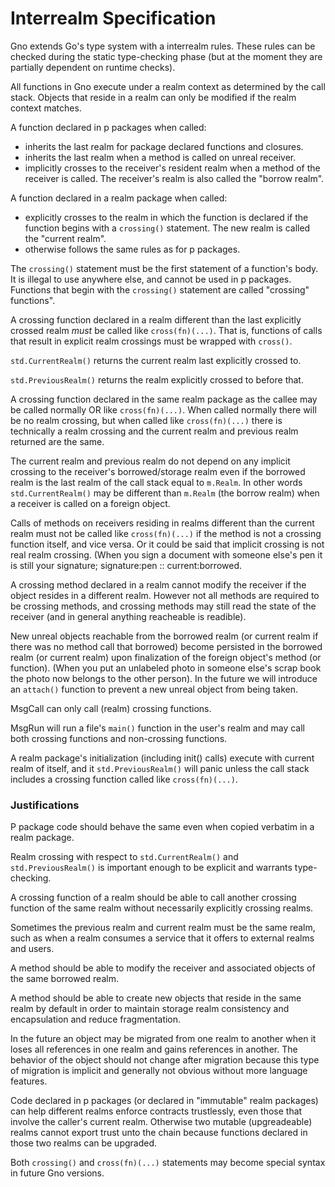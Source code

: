 # Interrealm Specification

Gno extends Go's type system with a interrealm rules.  These rules can be
checked during the static type-checking phase (but at the moment they are
partially dependent on runtime checks).

All functions in Gno execute under a realm context as determined by the call
stack. Objects that reside in a realm can only be modified if the realm context
matches.

A function declared in p packages when called: 

 * inherits the last realm for package declared functions and closures.
 * inherits the last realm when a method is called on unreal receiver.
 * implicitly crosses to the receiver's resident realm when a method of the
   receiver is called. The receiver's realm is also called the "borrow realm".

A function declared in a realm package when called:

 * explicitly crosses to the realm in which the function is declared if the
   function begins with a `crossing()` statement. The new realm is called the
   "current realm".
 * otherwise follows the same rules as for p packages.

The `crossing()` statement must be the first statement of a function's body.
It is illegal to use anywhere else, and cannot be used in p packages. Functions
that begin with the `crossing()` statement are called "crossing" functions".

A crossing function declared in a realm different than the last explicitly
crossed realm *must* be called like `cross(fn)(...)`. That is, functions of
calls that result in explicit realm crossings must be wrapped with `cross()`.

`std.CurrentRealm()` returns the current realm last explicitly crossed to.

`std.PreviousRealm()` returns the realm explicitly crossed to before that.

A crossing function declared in the same realm package as the callee may be
called normally OR like `cross(fn)(...)`. When called normally there will be no
realm crossing, but when called like `cross(fn)(...)` there is technically a
realm crossing and the current realm and previous realm returned are the same.

The current realm and previous realm do not depend on any implicit crossing to
the receiver's borrowed/storage realm even if the borrowed realm is the last
realm of the call stack equal to `m.Realm`. In other words `std.CurrentRealm()`
may be different than `m.Realm` (the borrow realm) when a receiver is called on
a foreign object.

Calls of methods on receivers residing in realms different than the current
realm must not be called like `cross(fn)(...)` if the method is not a
crossing function itself, and vice versa. Or it could be said that implicit
crossing is not real realm crossing. (When you sign a document with someone
else's pen it is still your signature; signature:pen :: current:borrowed.

A crossing method declared in a realm cannot modify the receiver if the object
resides in a different realm. However not all methods are required to be
crossing methods, and crossing methods may still read the state of the
receiver (and in general anything reacheable is readible).

New unreal objects reachable from the borrowed realm (or current realm if there
was no method call that borrowed) become persisted in the borrowed realm (or
current realm) upon finalization of the foreign object's method (or function).
(When you put an unlabeled photo in someone else's scrap book the photo now
belongs to the other person). In the future we will introduce an `attach()`
function to prevent a new unreal object from being taken.

MsgCall can only call (realm) crossing functions.

MsgRun will run a file's `main()` function in the user's realm and may call 
both crossing functions and non-crossing functions.

A realm package's initialization (including init() calls) execute with current
realm of itself, and it `std.PreviousRealm()` will panic unless the call stack
includes a crossing function called like `cross(fn)(...)`.

### Justifications

P package code should behave the same even when copied verbatim in a realm
package.

Realm crossing with respect to `std.CurrentRealm()` and `std.PreviousRealm()`
is important enough to be explicit and warrants type-checking.

A crossing function of a realm should be able to call another crossing function
of the same realm without necessarily explicitly crossing realms.

Sometimes the previous realm and current realm must be the same realm, such as
when a realm consumes a service that it offers to external realms and users.

A method should be able to modify the receiver and associated objects of the
same borrowed realm.

A method should be able to create new objects that reside in the same realm by
default in order to maintain storage realm consistency and encapsulation and
reduce fragmentation.

In the future an object may be migrated from one realm to another when it loses
all references in one realm and gains references in another. The behavior of
the object should not change after migration because this type of migration is
implicit and generally not obvious without more language features.

Code declared in p packages (or declared in "immutable" realm packages) can
help different realms enforce contracts trustlessly, even those that involve
the caller's current realm. Otherwise two mutable (upgreadeable) realms cannot
export trust unto the chain because functions declared in those two realms can
be upgraded.

Both `crossing()` and `cross(fn)(...)` statements may become special syntax in
future Gno versions.